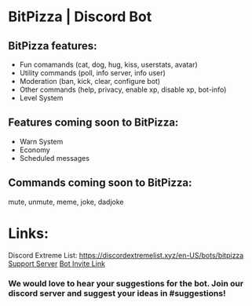 # BitPizza | Discord Bot

## BitPizza features:
- Fun comamands (cat, dog, hug, kiss, userstats, avatar)<br>
- Utility commands (poll, info server, info user)<br>
- Moderation (ban, kick, clear, configure bot)<br>
- Other commands (help, privacy, enable xp, disable xp, bot-info)<br>
- Level System

## Features coming soon to BitPizza:
- Warn System<br>
- Economy<br>
- Scheduled messages

## Commands coming soon to BitPizza:
mute, unmute, meme, joke, dadjoke


# Links:
Discord Extreme List: https://discordextremelist.xyz/en-US/bots/bitpizza
[Support Server](https://discord.gg/pQdNBYZ)
[Bot Invite Link](https://discord.com/api/oauth2/authorize?client_id=714202739965427742&permissions=348613878&scope=bot)


### We would love to hear your suggestions for the bot. Join our discord server and suggest your ideas in #suggestions!
